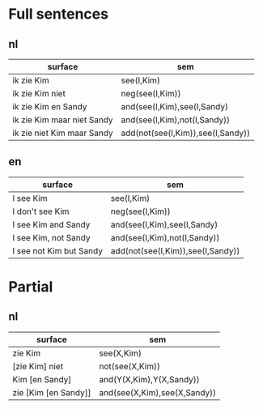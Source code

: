 # Full sentences

## nl

surface | sem
-|-
ik zie Kim                  | see(I,Kim)
ik zie Kim niet             | neg(see(I,Kim))
ik zie Kim en Sandy         | and(see(I,Kim),see(I,Sandy) 
ik zie Kim maar niet Sandy  | and(see(I,Kim),not(I,Sandy))
ik zie niet Kim maar Sandy  | add(not(see(I,Kim)),see(I,Sandy))

## en

surface | sem
-|-
I see Kim                  | see(I,Kim)
I don't see Kim            | neg(see(I,Kim))
I see Kim and Sandy        | and(see(I,Kim),see(I,Sandy) 
I see Kim, not Sandy       | and(see(I,Kim),not(I,Sandy))
I see not Kim but Sandy    | add(not(see(I,Kim)),see(I,Sandy))


# Partial

## nl

surface | sem
-|-
zie Kim | see(X,Kim)
[zie Kim] niet | not(see(X,Kim))
Kim [en Sandy] | and(Y(X,Kim),Y(X,Sandy))
zie [Kim [en Sandy]] | and(see(X,Kim),see(X,Sandy))




